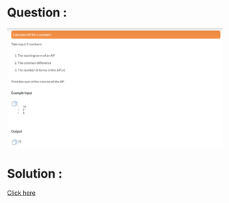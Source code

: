 # Question :
![calculate ap for n numbers](https://github.com/prabhu30/coding/blob/main/Edyst/Python%20-%20Intro%20to%20Advanced/32_calculate%20ap%20for%20n%20numbers/image.png)

# Solution :
[Click here](https://github.com/prabhu30/coding/blob/main/Edyst/Python%20-%20Intro%20to%20Advanced/32_calculate%20ap%20for%20n%20numbers/solution.py)
